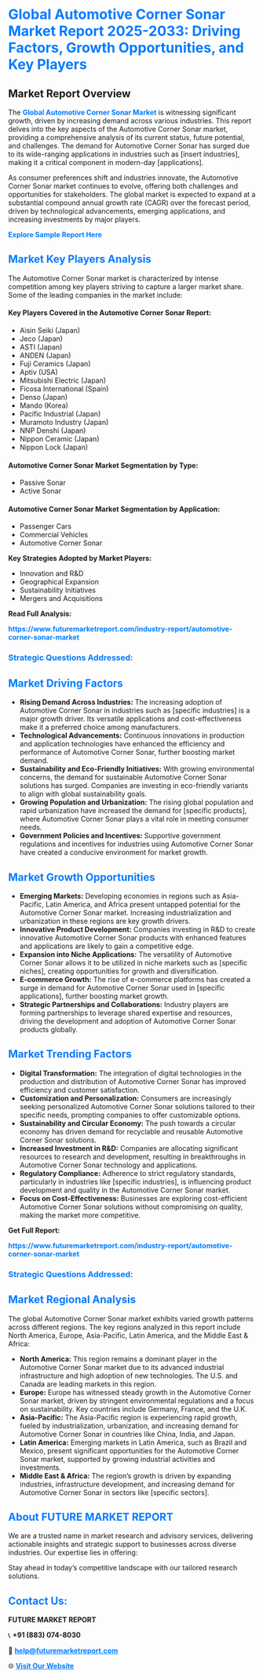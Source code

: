 <h1 style="color: #007BFF;">Global Automotive Corner Sonar Market Report 2025-2033: Driving Factors, Growth Opportunities, and Key Players</h1>

<section id="overview">
<h2>Market Report Overview</h2>
<p>The <a href="https://www.futuremarketreport.com/industry-report/automotive-corner-sonar-market" style="color: #007BFF; text-decoration: none;"><strong>Global Automotive Corner Sonar Market</strong></a> is witnessing significant growth, driven by increasing demand across various industries. This report delves into the key aspects of the Automotive Corner Sonar market, providing a comprehensive analysis of its current status, future potential, and challenges. The demand for Automotive Corner Sonar has surged due to its wide-ranging applications in industries such as [insert industries], making it a critical component in modern-day [applications].</p>
<p>As consumer preferences shift and industries innovate, the Automotive Corner Sonar market continues to evolve, offering both challenges and opportunities for stakeholders. The global market is expected to expand at a substantial compound annual growth rate (CAGR) over the forecast period, driven by technological advancements, emerging applications, and increasing investments by major players.</p>
</section>

<section id="overview">
<p><a href="https://www.futuremarketreport.com/request-sample/reportId=126546" style="color: #007BFF; text-decoration: none;"><strong>Explore Sample Report Here</strong></a></p>
</section>

<section id="key-players">
<h2 style="color: #007BFF;">Market Key Players Analysis</h2>
<p>The Automotive Corner Sonar market is characterized by intense competition among key players striving to capture a larger market share. Some of the leading companies in the market include:</p>
<h4>Key Players Covered in the Automotive Corner Sonar Report:</h4>
<ul><li>Aisin Seiki (Japan)</li><li>Jeco (Japan)</li><li>ASTI (Japan)</li><li>ANDEN (Japan)</li><li>Fuji Ceramics (Japan)</li><li>Aptiv (USA)</li><li>Mitsubishi Electric (Japan)</li><li>Ficosa International (Spain)</li><li>Denso (Japan)</li><li>Mando (Korea)</li><li>Pacific Industrial (Japan)</li><li>Muramoto Industry (Japan)</li><li>NNP Denshi (Japan)</li><li>Nippon Ceramic (Japan)</li><li>Nippon Lock (Japan)</li></ul>
<h4>Automotive Corner Sonar Market Segmentation by Type:</h4>
<ul><li>Passive Sonar</li><li>Active Sonar</li></ul>

<h4>Automotive Corner Sonar Market Segmentation by Application:</h4>
<ul><li>Passenger Cars</li><li>Commercial Vehicles</li><li>Automotive Corner Sonar</li></ul>
<p><strong>Key Strategies Adopted by Market Players:</strong></p>
<ul>
<li>Innovation and R&D</li>
<li>Geographical Expansion</li>
<li>Sustainability Initiatives</li>
<li>Mergers and Acquisitions</li>
</ul>
</section>

<section>
<p><strong>Read Full Analysis: </strong></p><a href="https://www.futuremarketreport.com/industry-report/automotive-corner-sonar-market" style="color: #007BFF; text-decoration: none;"><strong>https://www.futuremarketreport.com/industry-report/automotive-corner-sonar-market</strong></a>
<h3 style="color: #007BFF;">Strategic Questions Addressed:</h3>
</section>

<section id="driving-factors">
<h2 style="color: #007BFF;">Market Driving Factors</h2>
<ul>
<li><strong>Rising Demand Across Industries:</strong> The increasing adoption of Automotive Corner Sonar in industries such as [specific industries] is a major growth driver. Its versatile applications and cost-effectiveness make it a preferred choice among manufacturers.</li>
<li><strong>Technological Advancements:</strong> Continuous innovations in production and application technologies have enhanced the efficiency and performance of Automotive Corner Sonar, further boosting market demand.</li>
<li><strong>Sustainability and Eco-Friendly Initiatives:</strong> With growing environmental concerns, the demand for sustainable Automotive Corner Sonar solutions has surged. Companies are investing in eco-friendly variants to align with global sustainability goals.</li>
<li><strong>Growing Population and Urbanization:</strong> The rising global population and rapid urbanization have increased the demand for [specific products], where Automotive Corner Sonar plays a vital role in meeting consumer needs.</li>
<li><strong>Government Policies and Incentives:</strong> Supportive government regulations and incentives for industries using Automotive Corner Sonar have created a conducive environment for market growth.</li>
</ul>
</section>

<section id="growth-opportunities">
<h2 style="color: #007BFF;">Market Growth Opportunities</h2>
<ul>
<li><strong>Emerging Markets:</strong> Developing economies in regions such as Asia-Pacific, Latin America, and Africa present untapped potential for the Automotive Corner Sonar market. Increasing industrialization and urbanization in these regions are key growth drivers.</li>
<li><strong>Innovative Product Development:</strong> Companies investing in R&D to create innovative Automotive Corner Sonar products with enhanced features and applications are likely to gain a competitive edge.</li>
<li><strong>Expansion into Niche Applications:</strong> The versatility of Automotive Corner Sonar allows it to be utilized in niche markets such as [specific niches], creating opportunities for growth and diversification.</li>
<li><strong>E-commerce Growth:</strong> The rise of e-commerce platforms has created a surge in demand for Automotive Corner Sonar used in [specific applications], further boosting market growth.</li>
<li><strong>Strategic Partnerships and Collaborations:</strong> Industry players are forming partnerships to leverage shared expertise and resources, driving the development and adoption of Automotive Corner Sonar products globally.</li>
</ul>
</section>

<section id="trending-factors">
<h2 style="color: #007BFF;">Market Trending Factors</h2>
<ul>
<li><strong>Digital Transformation:</strong> The integration of digital technologies in the production and distribution of Automotive Corner Sonar has improved efficiency and customer satisfaction.</li>
<li><strong>Customization and Personalization:</strong> Consumers are increasingly seeking personalized Automotive Corner Sonar solutions tailored to their specific needs, prompting companies to offer customizable options.</li>
<li><strong>Sustainability and Circular Economy:</strong> The push towards a circular economy has driven demand for recyclable and reusable Automotive Corner Sonar solutions.</li>
<li><strong>Increased Investment in R&D:</strong> Companies are allocating significant resources to research and development, resulting in breakthroughs in Automotive Corner Sonar technology and applications.</li>
<li><strong>Regulatory Compliance:</strong> Adherence to strict regulatory standards, particularly in industries like [specific industries], is influencing product development and quality in the Automotive Corner Sonar market.</li>
<li><strong>Focus on Cost-Effectiveness:</strong> Businesses are exploring cost-efficient Automotive Corner Sonar solutions without compromising on quality, making the market more competitive.</li>
</ul>
</section>

<section>
<p><strong>Get Full Report: </strong></p><a href="https://www.futuremarketreport.com/industry-report/automotive-corner-sonar-market" style="color: #007BFF; text-decoration: none;"><strong>https://www.futuremarketreport.com/industry-report/automotive-corner-sonar-market</strong></a>
<h3 style="color: #007BFF;">Strategic Questions Addressed:</h3>
</section>


<section id="regional-analysis">
<h2 style="color: #007BFF;">Market Regional Analysis</h2>
<p>The global Automotive Corner Sonar market exhibits varied growth patterns across different regions. The key regions analyzed in this report include North America, Europe, Asia-Pacific, Latin America, and the Middle East & Africa:</p>
<ul>
<li><strong>North America:</strong> This region remains a dominant player in the Automotive Corner Sonar market due to its advanced industrial infrastructure and high adoption of new technologies. The U.S. and Canada are leading markets in this region.</li>
<li><strong>Europe:</strong> Europe has witnessed steady growth in the Automotive Corner Sonar market, driven by stringent environmental regulations and a focus on sustainability. Key countries include Germany, France, and the U.K.</li>
<li><strong>Asia-Pacific:</strong> The Asia-Pacific region is experiencing rapid growth, fueled by industrialization, urbanization, and increasing demand for Automotive Corner Sonar in countries like China, India, and Japan.</li>
<li><strong>Latin America:</strong> Emerging markets in Latin America, such as Brazil and Mexico, present significant opportunities for the Automotive Corner Sonar market, supported by growing industrial activities and investments.</li>
<li><strong>Middle East & Africa:</strong> The region’s growth is driven by expanding industries, infrastructure development, and increasing demand for Automotive Corner Sonar in sectors like [specific sectors].</li>
</ul>
</section>

<footer>
<h2 style="color: #007BFF;">About FUTURE MARKET REPORT</h2>
<p>We are a trusted name in market research and advisory services, delivering actionable insights and strategic support to businesses across diverse industries. Our expertise lies in offering:</p>

<p>Stay ahead in today’s competitive landscape with our tailored research solutions.</p>

<h2 style="color: #007BFF;">Contact Us:</h2>
<p><strong>FUTURE MARKET REPORT</strong></p>
<p>📞 <strong>+91 (883) 074-8030</strong></p>
<p>📧 <strong><a href="mailto:help@futuremarketreport.com" style="color: #007BFF;">help@futuremarketreport.com</a></strong></p>
<p>🌐 <strong><a href="https://www.futuremarketreport.com/" style="color: #007BFF;">Visit Our Website</a></strong></p>
</footer>